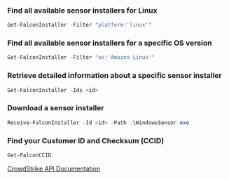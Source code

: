 ### Find all available sensor installers for Linux

```powershell
Get-FalconInstaller -Filter "platform:'linux'"
```

### Find all available sensor installers for a specific OS version

```powershell
Get-FalconInstaller -Filter "os:'Amazon Linux'"
```

### Retrieve detailed information about a specific sensor installer

```powershell
Get-FalconInstaller -Ids <id>
```

### Download a sensor installer

```powershell
Receive-FalconInstaller -Id <id> -Path .\WindowsSensor.exe
```

### Find your Customer ID and Checksum \(CCID\)

```powershell
Get-FalconCCID
```

[CrowdStrike API Documentation](https://falcon.crowdstrike.com/support/documentation/109/sensor-download-apis)